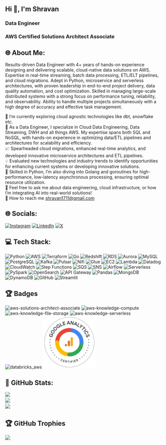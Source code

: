 <h2 align="left">Hi 👋, I'm Shravan</h2>
<h3 align="left">Data Engineer</h3>
<h3 align="left">AWS Certified Solutions Architect Associate</h3>

## 🌐 About Me:<br>
Results-driven Data Engineer with 4+ years of hands-on experience designing and delivering scalable, cloud-native data solutions on AWS. Expertise in real-time streaming, batch data processing, ETL/ELT pipelines, and cloud migrations. Adept in Python, microservice and serverless architectures, with proven leadership in end-to-end project delivery, data quality automation, and cost optimization. Skilled in managing large-scale distributed systems with a strong focus on performance tuning, reliability, and observability. Ability to handle multiple projects simultaneously with a high degree of accuracy and effective task management.

🚀 I’m currently exploring cloud agnostic technologies like dbt, snowflake etc.<br>
💼 As a Data Engineer, I specialize in Cloud Data Engineering, Data Streaming, DWH and all things AWS. My expertise spans both SQL and NoSQL, with hands-on experience in optimizing data/ETL pipelines and architectures for scalability and efficiency.<br>
📈 Spearheaded cloud migrations, enhanced real-time analytics, and developed innovative microservice architectures and ETL pipelines.<br>
💡 Evaluated new technologies and industry trends to identify opportunities for enhancing current systems or developing innovative solutions.<br>
🐍 Skilled in Python, I’m also diving into Golang and goroutines for high-performance, low-latency asynchronous processing, ensuring optimal resource utilization.<br>
💬 Feel free to ask me about data engineering, cloud infrastructure, or how I’m integrating AI into real-world solutions!<br>
📧 How to reach me shravan1711@gmail.com

## 🌐 Socials:
[![Instagram](https://img.shields.io/badge/Instagram-%23E4405F.svg?logo=Instagram&logoColor=white)](https://instagram.com/shravanp.7)
[![LinkedIn](https://img.shields.io/badge/LinkedIn-%230077B5.svg?logo=linkedin&logoColor=white)](https://www.linkedin.com/in/shravan-patel-87a6021b0/)
[![X](https://img.shields.io/badge/X-black.svg?logo=X&logoColor=white)](https://twitter.com/Shravan1711)

## 💻 Tech Stack:
![Python](https://img.shields.io/badge/python-3670A0?style=for-the-badge&logo=python&logoColor=ffdd54)
![AWS](https://img.shields.io/badge/aws-FF9900?style=for-the-badge&logo=amazonwebservices&logoColor=white)
![Terraform](https://img.shields.io/badge/Terraform-7B42BC?style=for-the-badge&logo=terraform&logoColor=white)
![Go](https://img.shields.io/badge/Go-00ADD8?style=for-the-badge&logo=go&logoColor=white)
![Redshift](https://img.shields.io/badge/Redshift-9B0F0F?style=for-the-badge&logo=amazonredshift&logoColor=white)
![RDS](https://img.shields.io/badge/RDS-5A67D8?style=for-the-badge&logo=amazonrds&logoColor=white)
![Aurora](https://img.shields.io/badge/Amazon%20Aurora-336791?style=for-the-badge&logo=amazonrds&logoColor=white)
![MySQL](https://img.shields.io/badge/MySQL-00758F?style=for-the-badge&logo=mysql&logoColor=white)
![PostgreSQL](https://img.shields.io/badge/PostgreSQL-336791?style=for-the-badge&logo=postgresql&logoColor=white)
![Kafka](https://img.shields.io/badge/Kafka-FF5733?style=for-the-badge&logo=apachekafka&logoColor=white)
![Pulsar](https://img.shields.io/badge/Apache%20Pulsar-1A1A1A?style=for-the-badge&logo=apachepulsar&logoColor=white)
![Nifi](https://img.shields.io/badge/NiFi-3A7DFF?style=for-the-badge&logo=apachenifi&logoColor=white)
![Glue](https://img.shields.io/badge/AWS%20Glue-FF9900?style=for-the-badge&logo=awsglue&logoColor=white)
![EC2](https://img.shields.io/badge/AWS%20EC2-FF6900?style=for-the-badge&logo=amazonec2&logoColor=white)
![Lambda](https://img.shields.io/badge/AWS%20Lambda-4B7BE8?style=for-the-badge&logo=awslambda&logoColor=white)
![Datadog](https://img.shields.io/badge/Datadog-632CA6?style=for-the-badge&logo=datadog&logoColor=white)
![CloudWatch](https://img.shields.io/badge/AWS%20CloudWatch-FF4F00?style=for-the-badge&logo=amazoncloudwatch&logoColor=white)
![Step Functions](https://img.shields.io/badge/AWS%20Step%20Functions-025B73?style=for-the-badge&logo=awsstepfunctions&logoColor=white)
![SQS](https://img.shields.io/badge/AWS%20SQS-232F3E?style=for-the-badge&logo=amazonsqs&logoColor=white)
![SNS](https://img.shields.io/badge/AWS%20SNS-FF9900?style=for-the-badge&logo=amazonsns&logoColor=white)
![Airflow](https://img.shields.io/badge/Airflow-008CFF?style=for-the-badge&logo=apacheairflow&logoColor=white)
![Serverless](https://img.shields.io/badge/Serverless-00C6A1?style=for-the-badge&logo=serverless&logoColor=white)
![PySpark](https://img.shields.io/badge/PySpark-E25A1C?style=for-the-badge&logo=apachespark&logoColor=white)
![OpenSearch](https://img.shields.io/badge/OpenSearch-1C6CFF?style=for-the-badge&logo=opensearch&logoColor=white)
![API Gateway](https://img.shields.io/badge/AWS%20API%20Gateway-FF4F00?style=for-the-badge&logo=amazonapigateway&logoColor=white)
![Pandas](https://img.shields.io/badge/pandas-%23150458.svg?style=for-the-badge&logo=pandas&logoColor=white)
![MongoDB](https://img.shields.io/badge/MongoDB-%234ea94b.svg?style=for-the-badge&logo=mongodb&logoColor=white)
![DynamoDB](https://img.shields.io/badge/AWS%20DynamoDB-4053D6?style=for-the-badge&logo=amazondynamodb&logoColor=white)
![GitHub](https://img.shields.io/badge/GitHub-181717?style=for-the-badge&logo=github&logoColor=white)
![Streamlit](https://img.shields.io/badge/Streamlit-FF4B4B?style=for-the-badge&logo=streamlit&logoColor=white)

## 🏆 Badges
<img src="aws-solutions-architect-associate.png" alt="aws-solutions-architect-associate" style="width: 170px; height: auto;"> <img src="aws-knowledge-compute.png" alt="aws-knowledge-compute" style="width: 170px; height: auto;"> <img src="aws-knowledge-file-storage.png" alt="aws-knowledge-file-storage" style="width: 170px; height: auto;"> <img src="aws-knowledge-serverless.png" alt="aws-knowledge-serverless" style="width: 170px; height: auto;"> <img src="databricks_aws.png" alt="databricks_aws" style="width: 170px; height: auto;"> <img src="google analytics.png" alt="databricks_aws" style="width: 170px; height: auto;">

## 🌊 GitHub Stats:
![](https://github-readme-stats.vercel.app/api?username=shravan1799&theme=tokyonight&hide_border=true&include_all_commits=true&count_private=true)<br/>
![](https://github-readme-streak-stats.herokuapp.com/?user=shravan1799&theme=tokyonight&hide_border=true)<br/>
![](https://github-readme-stats.vercel.app/api/top-langs/?username=shravan1799&theme=tokyonight&hide_border=true&include_all_commits=true&count_private=true&layout=compact)

## 🏆 GitHub Trophies
![](https://github-profile-trophy.vercel.app/?username=shravan1799&theme=radical&no-frame=false&no-bg=true&margin-w=4)
